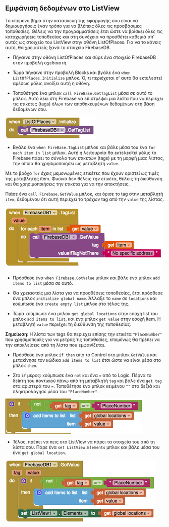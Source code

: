 ## Εμφάνιση δεδομένων στο ListView

Το επόμενο βήμα στην κατασκευή της εφαρμογής σου είναι να δημιουργήσεις έναν τρόπο για να βλέπεις όλες τις προσβάσιμες τοποθεσίες. Θέλεις να την προγραμματίσεις έτσι ώστε να βρίσκει όλες τις καταχωρήσεις τοποθεσίας και στη συνέχεια να προσθέτει καθεμιά απ' αυτές ως στοιχείο του ListView στην οθόνη ListOfPlaces. Για να το κάνεις αυτό, θα χρειαστείς ξανά το στοιχείο FirebaseDB.

+ Πήγαινε στην οθόνη ListOfPlaces και σύρε ένα στοιχείο FirebaseDB στην προβολή σχεδιαστή.

+ Τώρα πήγαινε στην προβολή Blocks και βγάλε ένα `when ListOfPlaces.Initialize` μπλοκ. Ό, τι περιέχεται σ' αυτό θα εκτελεστεί αμέσως μόλις ανοίξει αυτή η οθόνη.

+ Τοποθέτησε ένα μπλοκ `call FireBase.GetTagList` μέσα σε αυτό το μπλοκ. Αυτό λέει στη Firebase να επιστρέψει μια λίστα που να περιέχει τις ετικέτες (tags) όλων των αποθηκευμένων δεδομένων στη βάση δεδομένων σου.

![](images/firebaseGetTagList.png)

+ Βγάλε ένα `when FireBase.TagList` μπλοκ και βάλε μέσα του ένα `for each item in list` μπλοκ. Αυτή η λειτουργία θα εκτελεστεί μόλις το Firebase πάρει το σύνολο των ετικετών (tags) με τη μορφή μιας λίστας, την οποία θα χρησιμοποιήσει ως μεταβλητή `value`.

Με το βρόχο `for` έχεις μεμονωμένες ετικέτες που έχουν οριστεί ως τιμές της μεταβλητής item. Φυσικά δεν θέλεις την ετικέτα, θέλεις τη διεύθυνση και θα χρησιμοποιήσεις την ετικέτα για να την αποκτήσεις.

Πιάσε ένα `call Firebase.GetValue` μπλοκ, και όρισε το tag στην μεταβλητή `item`, δεδομένου ότι αυτή περιέχει τo τρέχων tag από την `value` της λίστας.

![](images/firebaseTagList.png)

+ Πρόσθεσε ένα `when Firebase.GotValue` μπλοκ και βάλε ένα μπλοκ `add items to list` μέσα σε αυτό.

+ Θα χρειαστείς μια λίστα για να προσθέσεις τοποθεσίες, έτσι πρόσθεσε ένα μπλοκ `initialize global name`. Άλλαξε το `name` σε `locations` και κούμπωσε ένα `create empty list` μπλοκ στο τέλος της.

+ Τώρα κούμπωσε ένα μπλοκ `get global locations` στην εσοχή list του μπλοκ `add items to list`, και ένα μπλοκ `get value` στην εσοχή item. Η μεταβλητή `value` περιέχει τη διεύθυνση της τοποθεσίας.

**Σημείωση**: Η λίστα των tags θα περιέχει επίσης την ετικέτα `"PlaceNumber"` που χρησιμοποιείς για να μετράς τις τοποθεσίες, επομένως θα πρέπει να την αποκλείσεις από τη λίστα που εμφανίζεται.

+ Πρόσθεσε ένα μπλοκ `if then` από το Control στο μπλοκ `GotValue` και μετακίνησε τον κώδικα `add items to list` έτσι ώστε να είναι μέσα στο μπλοκ `then`.

+ Στο `if` μέρος: κούμπωσε ένα `not` και ένα `=` από το Logic. Πέρνα το δείκτη του ποντικιού πάνω από τη μεταβλητή `tag` και βάλε ένα `get tag` στα αριστερά του `=`. Τοποθέτησε ένα μπλοκ κειμένου `""` στα δεξιά και πληκτρολόγησε μέσα του `"PlaceNumber"`.

![](images/ifTagNotPlaceNumber.png)

+ Τέλος, πρέπει να πεις στο ListView να πάρει τα στοιχεία του από τη λίστα σου. Πάρε ένα `set ListView.Elements` μπλοκ και βάλε μέσα του ένα `get global location`.

![](images/firebaseGotLocation.png)
